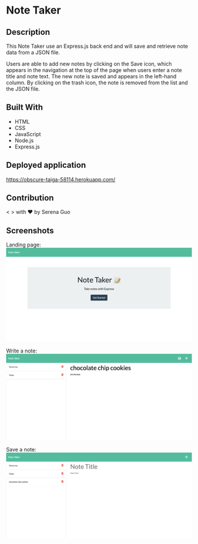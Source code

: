 # Note Taker

## Description
This Note Taker use an Express.js back end and will save and retrieve note data from a JSON file.

Users are able to add new notes by clicking on the Save icon, which appears in the navigation at the top of the page when users enter a note title and note text. The new note is saved and appears in the left-hand column. By clicking on the trash icon, the note is removed from the list and the JSON file.

## Built With
* HTML
* CSS
* JavaScript
* Node.js
* Express.js

## Deployed application
<https://obscure-taiga-58114.herokuapp.com/>

## Contribution
< > with ❤️  by Serena Guo

## Screenshots
Landing page:
![the screenshot of the site](snapshots/screenshot.png)


Write a note:
![the screenshot of the command-line](snapshots/screenshot2.png)


Save a note:
![the screenshot of the command-line](snapshots/screenshot3.png)
